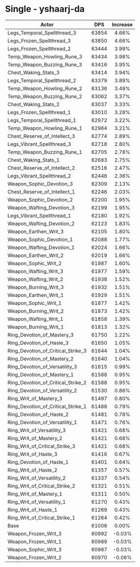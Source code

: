 # Single - yshaarj-da
| Actor | DPS | Increase |
|---|:---:|:---:|
|Legs_Temporal_Spellthread_3|63854|4.66%|
|Legs_Frozen_Spellthread_3|63850|4.66%|
|Legs_Frozen_Spellthread_2|63444|3.99%|
|Temp_Weapon_Howling_Rune_3|63434|3.98%|
|Temp_Weapon_Buzzing_Rune_3|63416|3.95%|
|Chest_Waking_Stats_3|63414|3.94%|
|Legs_Temporal_Spellthread_2|63379|3.89%|
|Temp_Weapon_Howling_Rune_2|63136|3.49%|
|Temp_Weapon_Buzzing_Rune_2|63062|3.37%|
|Chest_Waking_Stats_2|63037|3.33%|
|Legs_Frozen_Spellthread_1|63010|3.28%|
|Legs_Temporal_Spellthread_1|62972|3.22%|
|Temp_Weapon_Howling_Rune_1|62964|3.21%|
|Chest_Reserve_of_Intellect_3|62774|2.89%|
|Legs_Vibrant_Spellthread_3|62718|2.80%|
|Temp_Weapon_Buzzing_Rune_1|62705|2.78%|
|Chest_Waking_Stats_1|62683|2.75%|
|Chest_Reserve_of_Intellect_2|62516|2.47%|
|Legs_Vibrant_Spellthread_2|62446|2.36%|
|Weapon_Sophic_Devotion_3|62309|2.13%|
|Chest_Reserve_of_Intellect_1|62246|2.03%|
|Weapon_Sophic_Devotion_2|62200|1.95%|
|Weapon_Wafting_Devotion_3|62199|1.95%|
|Legs_Vibrant_Spellthread_1|62180|1.92%|
|Weapon_Wafting_Devotion_2|62123|1.83%|
|Weapon_Earthen_Writ_3|62105|1.80%|
|Weapon_Sophic_Devotion_1|62088|1.77%|
|Weapon_Wafting_Devotion_1|62024|1.66%|
|Weapon_Earthen_Writ_2|62019|1.66%|
|Weapon_Sophic_Writ_2|61987|1.60%|
|Weapon_Wafting_Writ_3|61977|1.59%|
|Weapon_Wafting_Writ_2|61938|1.52%|
|Weapon_Burning_Writ_3|61932|1.51%|
|Weapon_Earthen_Writ_1|61929|1.51%|
|Weapon_Sophic_Writ_1|61877|1.42%|
|Weapon_Burning_Writ_2|61873|1.42%|
|Weapon_Wafting_Writ_1|61858|1.39%|
|Weapon_Burning_Writ_1|61813|1.32%|
|Ring_Devotion_of_Mastery_3|61750|1.22%|
|Ring_Devotion_of_Haste_3|61650|1.05%|
|Ring_Devotion_of_Critical_Strike_3|61644|1.04%|
|Ring_Devotion_of_Mastery_2|61640|1.04%|
|Ring_Devotion_of_Versatility_3|61615|0.99%|
|Ring_Devotion_of_Mastery_1|61588|0.95%|
|Ring_Devotion_of_Critical_Strike_2|61588|0.95%|
|Ring_Devotion_of_Versatility_2|61530|0.86%|
|Ring_Writ_of_Mastery_3|61497|0.80%|
|Ring_Devotion_of_Critical_Strike_1|61488|0.79%|
|Ring_Devotion_of_Haste_2|61481|0.78%|
|Ring_Devotion_of_Versatility_1|61471|0.76%|
|Ring_Writ_of_Versatility_3|61421|0.68%|
|Ring_Writ_of_Mastery_2|61421|0.68%|
|Ring_Writ_of_Critical_Strike_3|61421|0.68%|
|Ring_Writ_of_Haste_3|61416|0.67%|
|Ring_Devotion_of_Haste_1|61401|0.64%|
|Ring_Writ_of_Haste_2|61357|0.57%|
|Ring_Writ_of_Versatility_2|61337|0.54%|
|Ring_Writ_of_Critical_Strike_2|61321|0.51%|
|Ring_Writ_of_Mastery_1|61311|0.50%|
|Ring_Writ_of_Versatility_1|61270|0.43%|
|Ring_Writ_of_Haste_1|61269|0.43%|
|Ring_Writ_of_Critical_Strike_1|61264|0.42%|
|Base|61008|0.00%|
|Weapon_Frozen_Writ_3|60992|-0.03%|
|Weapon_Frozen_Writ_1|60989|-0.03%|
|Weapon_Sophic_Writ_3|60987|-0.03%|
|Weapon_Frozen_Writ_2|60970|-0.06%|
